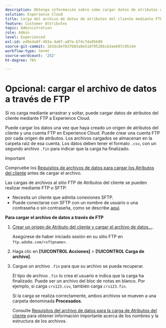 ```yaml
---
description: Obtenga información sobre cómo cargar datos de atributos del cliente a Experience Cloud a través de FTP.
solution: Experience Cloud
title: Carga del archivo de datos de atributos del cliente mediante FTP
feature: Customer Attributes
topic: Administration
role: Admin
level: Experienced
exl-id: ed9e4a8f-493a-4a0f-a87e-674c7da95b99
source-git-commit: 163dc8ef83fb83a0e51879520bcb3ae697c95144
workflow-type: tm+mt
source-wordcount: '252'
ht-degree: 76%

---
```


# Opcional: cargar el archivo de datos a través de FTP

Si no carga mediante arrastrar y soltar, puede cargar datos de atributos del cliente mediante FTP a Experience Cloud.

Puede cargar los datos una vez que haya creado un origen de atributos del cliente y una cuenta FTP en Experience Cloud. Puede crear una cuenta FTP por cada origen de atributos. Los archivos cargados se almacenan en la carpeta raíz de esa cuenta. Los datos deben tener el formato `.csv`, con un segundo archivo `.fin` para indicar que la carga ha finalizado.

>[!IMPORTANT]
>
>Compruebe los [Requisitos de archivos de datos para cargar los Atributos del cliente](crs-data-file.md) antes de cargar el archivo.

Las cargas de archivos al sitio FTP de Atributos del cliente se pueden realizar mediante FTP o SFTP:

* Necesita un cliente que admita conexiones SFTP.
* Puede conectarse con SFTP con un nombre de usuario o una contraseña o sin contraseña, como se describe [aquí](https://experienceleague.adobe.com/docs/analytics/export/ftp-and-sftp/secure-file-transfer-protocol/ftp-sftp-cert-auth.html?lang=es).

**Para cargar el archivo de datos a través de FTP**

1. [Crear un origen de Atributo del cliente y cargar el archivo de datos...](t-crs-usecase.md).

   Asegúrese de haber iniciado sesión en su sitio FTP en `ftp.adobe.com/<sftpname>`.

1. Haga clic en **[!UICONTROL Acciones]** > **[!UICONTROL Carga de archivo]**.

1. Cargue un archivo `.fin` para que su archivo se pueda recuperar.

   El tipo de archivo `.fin` lo crea el usuario e indica que la carga ha finalizado. Puede ser un archivo del bloc de notas en blanco. Por ejemplo, si carga `crs123.csv`, también carga `crs123.fin`.

   Si la carga se realiza correctamente, ambos archivos se mueven a una carpeta denominada **Procesados**.

   Consulte [Requisitos del archivo de datos para la carga de Atributos del cliente](crs-data-file.md) para obtener información importante acerca de los nombres y la estructura de los archivos.
